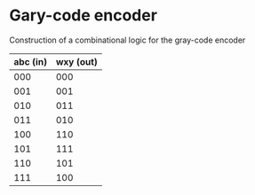 # Gary-code encoder
Construction of a combinational logic for the gray-code encoder

| abc (in)       | wxy (out) |
| -------------- | --------- |
| 000            | 000       |
| 001            | 001       |
| 010            | 011       |
| 011            | 010       |
| 100            | 110       |
| 101            | 111       |
| 110            | 101       |
| 111            | 100       |
